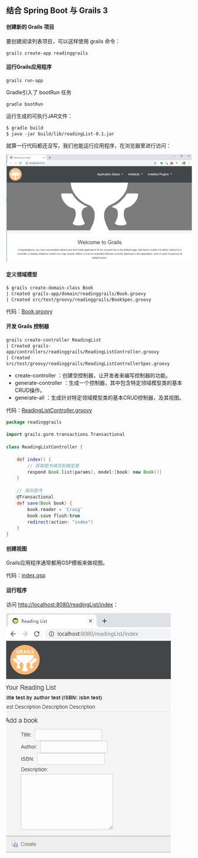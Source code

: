## 结合 Spring Boot 与 Grails 3

#### 创建新的 Grails 项目

要创建阅读列表项目，可以这样使用 grails 命令：

```
grails create-app readinggrails
```

#### 运行Grails应用程序

```
grails run-app
```
Gradle引入了 bootRun 任务
```
gradle bootRun
```

运行生成的可执行JAR文件：

```shell
$ gradle build
$ java -jar build/lib/readingList-0.1.jar
```

就算一行代码都还没写，我们也能运行应用程序，在浏览器里进行访问：

![1562325164509](assets/1562325164509.png)

#### 定义领域模型

```shell
$ grails create-domain-class Book
| Created grails-app/domain/readinggrails/Book.groovy
| Created src/test/groovy/readinggrails/BookSpec.groovy
```

代码：[Book.groovy](readinggrails/grails-app/domain/readinggrails/Book.groovy)

#### 开发 Grails 控制器

```
grails create-controller ReadingList
| Created grails-app/controllers/readinggrails/ReadingListController.groovy
| Created src/test/groovy/readinggrails/ReadingListControllerSpec.groovy
```

- create-controller ：创建空控制器，让开发者来编写控制器的功能。
- generate-controller ：生成一个控制器，其中包含特定领域模型类的基本CRUD操作。
- generate-all ：生成针对特定领域模型类的基本CRUD控制器，及其视图。

代码：[ReadingListController.groovy](readinggrails/grails-app/controllers/readinggrails/ReadingListController.groovy)

```groovy
package readinggrails

import grails.gorm.transactions.Transactional

class ReadingListController {

    def index() {
        // 获取图书填充到模型里
        respond Book.list(params), model:[book: new Book()]
    }

    // 保存图书
    @Transactional
    def save(Book book) {
        book.reader = 'Craig'
        book.save flush:true
        redirect(action: "index")
    }
}
```

#### 创建视图

Grails应用程序通常都用GSP模板来做视图。

代码：[index.gsp](readinggrails/grails-app/views/readingList/index.gsp)

#### 运行程序

访问 [http://localhost:8080/readingList/index](http://localhost:8080/readingList/index)：

![1562325675013](assets/1562325675013.png)
